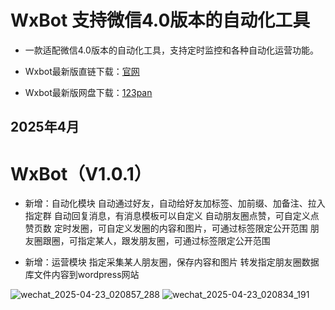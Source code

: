 # WxBot 支持微信4.0版本的自动化工具

- 一款适配微信4.0版本的自动化工具，支持定时监控和各种自动化运营功能。

- Wxbot最新版直链下载：[官网](https://www.vidibot.com)

- Wxbot最新版网盘下载：[123pan](https://www.123684.com/s/WmdfTd-YrMU3)

## 2025年4月
# WxBot（V1.0.1）

- 新增：自动化模块
自动通过好友，自动给好友加标签、加前缀、加备注、拉入指定群
自动回复消息，有消息模板可以自定义
自动朋友圈点赞，可自定义点赞页数
定时发圈，可自定义发圈的内容和图片，可通过标签限定公开范围
朋友圈跟圈，可指定某人，跟发朋友圈，可通过标签限定公开范围


- 新增：运营模块
指定采集某人朋友圈，保存内容和图片
转发指定朋友圈数据库文件内容到wordpress网站

![wechat_2025-04-23_020857_288](https://github.com/user-attachments/assets/735e3350-40b4-4508-9070-ea78347602e1)
![wechat_2025-04-23_020834_191](https://github.com/user-attachments/assets/50ded2db-6be3-44dc-a11e-626c9fa80a92)
